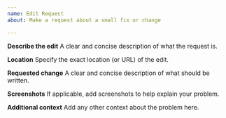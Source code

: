 ```yaml
---
name: Edit Request
about: Make a request about a small fix or change

---
```


**Describe the edit**
A clear and concise description of what the request is.

**Location**
Specify the exact location (or URL) of the edit.

**Requested change**
A clear and concise description of what should be written.

**Screenshots**
If applicable, add screenshots to help explain your problem.

**Additional context**
Add any other context about the problem here.
